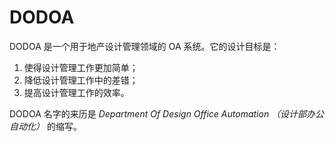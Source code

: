 # DODOA

DODOA 是一个用于地产设计管理领域的 OA 系统。它的设计目标是：

1. 使得设计管理工作更加简单；
1. 降低设计管理工作中的差错；
2. 提高设计管理工作的效率。

DODOA 名字的来历是 _Department Of Design Office Automation （设计部办公自动化）_ 的缩写。

